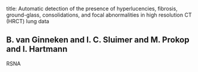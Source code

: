 title: Automatic detection of the presence of hyperlucencies, fibrosis, ground-glass, consolidations, and focal abnormalities in high resolution CT (HRCT) lung data

## B. van Ginneken and I. C. Sluimer and M. Prokop and I. Hartmann
RSNA

